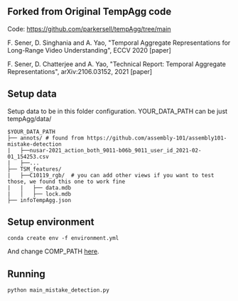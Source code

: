 ## Forked from Original TempAgg code

Code: https://github.com/parkersell/tempAgg/tree/main

F. Sener, D. Singhania and A. Yao, "Temporal Aggregate Representations for Long-Range Video Understanding", ECCV 2020 [paper]

F. Sener, D. Chatterjee and A. Yao, "Technical Report: Temporal Aggregate Representations", arXiv:2106.03152, 2021 [paper]

## Setup data

Setup data to be in this folder configuration. YOUR_DATA_PATH can be just tempAgg/data/

```
$YOUR_DATA_PATH
├── annots/ # found from https://github.com/assembly-101/assembly101-mistake-detection
|   ├──nusar-2021_action_both_9011-b06b_9011_user_id_2021-02-01_154253.csv
|   ├──...
├── TSM_features/
|   ├──C10119_rgb/  # you can add other views if you want to test those, we found this one to work fine
|   |   ├── data.mdb
|   │   ├── lock.mdb
├── infoTempAgg.json
```


## Setup environment

`conda create env -f environment.yml`

And change COMP_PATH [here](https://github.com/parkersell/tempAgg/blob/mistake_detection/main_mistake_detection.py#L24).

## Running
`python main_mistake_detection.py`